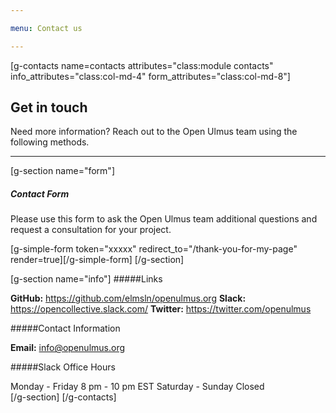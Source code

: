 ```yaml
---

menu: Contact us

---
```


[g-contacts name=contacts attributes="class:module contacts" info_attributes="class:col-md-4" form_attributes="class:col-md-8"]

## Get in touch
Need more information? Reach out to the Open Ulmus team using the following methods.

___

[g-section name="form"]
##### Contact Form
Please use this form to ask the Open Ulmus team additional questions and request a consultation for your project.

[g-simple-form token="xxxxx" redirect_to="/thank-you-for-my-page" render=true][/g-simple-form]
[/g-section]

[g-section name="info"]
#####Links

**GitHub:** https://github.com/elmsln/openulmus.org
**Slack:** https://opencollective.slack.com/ 
**Twitter:** https://twitter.com/openulmus


#####Contact Information

**Email:** info@openulmus.org 

#####Slack Office Hours

Monday - Friday 8 pm - 10 pm EST
Saturday - Sunday Closed  
[/g-section]
[/g-contacts]